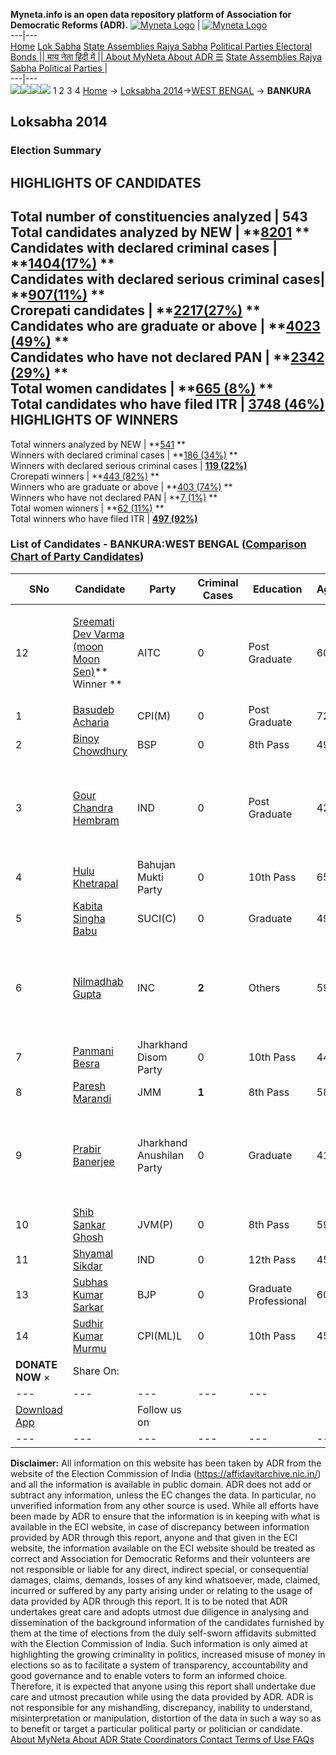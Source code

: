 **Myneta.info is an open data repository platform of Association for Democratic Reforms (ADR).**
[![Myneta Logo](https://www.myneta.info/lib/img/myneta-logo.png)](https://www.myneta.info/) | [![Myneta Logo](https://www.myneta.info/lib/img/adr-logo.png)](https://adrindia.org)  
---|---  
[Home](https://www.myneta.info/) [Lok Sabha](https://www.myneta.info/#ls "Lok Sabha") [ State Assemblies ](https://www.myneta.info/#sa "State Assemblies") [Rajya Sabha](https://www.myneta.info/#rs "Rajya Sabha") [Political Parties ](https://www.myneta.info/party "Political Parties") [ Electoral Bonds ](https://www.myneta.info/electoral_bonds "Electoral Bonds") [ || माय नेता हिंदी में || ](https://translate.google.co.in/translate?prev=hp&hl=en&js=y&u=www.myneta.info&sl=en&tl=hi&history_state0=) [ About MyNeta ](https://adrindia.org/content/about-myneta) [ About ADR ](https://adrindia.org/about-adr/who-we-are) [☰](javascript:void\(0\))
[ State Assemblies ](https://www.myneta.info/#sa "State Assemblies") [ Rajya Sabha ](https://www.myneta.info/#rs "Rajya Sabha") [ Political Parties ](https://www.myneta.info/party "Political Parties")
|   
---|---  
![](https://www.myneta.info/lib/img/banner/banner-1.png)![](https://www.myneta.info/lib/img/banner/banner-2.png)![](https://www.myneta.info/lib/img/banner/banner-3.png)![](https://www.myneta.info/lib/img/banner/banner-4.png)
1  2  3  4 
[Home](https://www.myneta.info/) → [Loksabha 2014](https://www.myneta.info/ls2014/)→[WEST BENGAL](https://www.myneta.info/ls2014/index.php?action=show_constituencies&state_id=25) → **BANKURA**
### 
## Loksabha 2014
###  Election Summary 
HIGHLIGHTS OF CANDIDATES  
---  
Total number of constituencies analyzed |  543   
Total candidates analyzed by NEW | **[8201](https://www.myneta.info/ls2014/index.php?action=summary&subAction=candidates_analyzed&sort=candidate#summary) **  
Candidates with declared criminal cases | **[1404(17%)](https://www.myneta.info/ls2014/index.php?action=summary&subAction=crime&sort=candidate#summary) **  
Candidates with declared serious criminal cases| **[907(11%)](https://www.myneta.info/ls2014/index.php?action=summary&subAction=serious_crime&sort=candidate#summary) **  
Crorepati candidates | **[2217(27%)](https://www.myneta.info/ls2014/index.php?action=summary&subAction=crorepati&sort=candidate#summary) **  
Candidates who are graduate or above | **[4023 (49%)](https://www.myneta.info/ls2014/index.php?action=summary&subAction=education&sort=candidate#summary) **  
Candidates who have not declared PAN | **[2342 (29%)](https://www.myneta.info/ls2014/index.php?action=summary&subAction=without_pan&sort=candidate#summary) **  
Total women candidates | **[665 (8%)](https://www.myneta.info/ls2014/index.php?action=summary&subAction=women_candidate&sort=candidate#summary) **  
Total candidates who have filed ITR | [**3748 (46%)**](https://www.myneta.info/ls2014/index.php?action=summary&subAction=filed_itr&sort=candidate#summary)  
HIGHLIGHTS OF WINNERS  
---  
Total winners analyzed by NEW | **[541](https://www.myneta.info/ls2014/index.php?action=summary&subAction=winner_analyzed&sort=candidate#summary) **  
Winners with declared criminal cases | **[186 (34%)](https://www.myneta.info/ls2014/index.php?action=summary&subAction=winner_crime&sort=candidate#summary) **  
Winners with declared serious criminal cases | **[119 (22%)](https://www.myneta.info/ls2014/index.php?action=summary&subAction=winner_serious_crime&sort=candidate#summary)**  
Crorepati winners | **[443 (82%)](https://www.myneta.info/ls2014/index.php?action=summary&subAction=winner_crorepati&sort=candidate#summary) **  
Winners who are graduate or above | **[403 (74%)](https://www.myneta.info/ls2014/index.php?action=summary&subAction=winner_education&sort=candidate#summary) **  
Winners who have not declared PAN | **[7 (1%)](https://www.myneta.info/ls2014/index.php?action=summary&subAction=winner_without_pan&sort=candidate#summary) **  
Total women winners | **[62 (11%)](https://www.myneta.info/ls2014/index.php?action=summary&subAction=winner_women&sort=candidate#summary) **  
Total winners who have filed ITR | [**497 (92%)**](https://www.myneta.info/ls2014/index.php?action=summary&subAction=winner_filed_itr&sort=candidate#summary)  
### List of Candidates - BANKURA:WEST BENGAL ([Comparison Chart of Party Candidates](https://www.myneta.info/ls2014/comparisonchart.php?constituency_id=369))
SNo | Candidate| Party| Criminal Cases| Education| Age| Total Assets| Liabilities  
---|---|---|---|---|---|---|---  
12  | [Sreemati Dev Varma (moon Moon Sen)](https://www.myneta.info/ls2014/candidate.php?candidate_id=8266)** Winner ** | AITC | 0 | Post Graduate| 60 | ![](https://myneta.info/image_v2.php?myneta_folder=ls2014&candidate_id=8266&col=ta) | ![](https://myneta.info/image_v2.php?myneta_folder=ls2014&candidate_id=8266&col=lia)  
1  | [Basudeb Acharia](https://www.myneta.info/ls2014/candidate.php?candidate_id=7965) | CPI(M) | 0 | Post Graduate| 72 | Rs 59,12,120 ~ 59 Lacs+ | Rs 0 ~   
2  | [Binoy Chowdhury](https://www.myneta.info/ls2014/candidate.php?candidate_id=8772) | BSP | 0 | 8th Pass| 49 | Rs 27,537 ~ 27 Thou+ | Rs 0 ~   
3  | [Gour Chandra Hembram](https://www.myneta.info/ls2014/candidate.php?candidate_id=8771) | IND | 0 | Post Graduate| 42 | ![](https://myneta.info/image_v2.php?myneta_folder=ls2014&candidate_id=8771&col=ta) | ![](https://myneta.info/image_v2.php?myneta_folder=ls2014&candidate_id=8771&col=lia)  
4  | [Hulu Khetrapal](https://www.myneta.info/ls2014/candidate.php?candidate_id=8559) | Bahujan Mukti Party | 0 | 10th Pass| 65 | Rs 5,07,000 ~ 5 Lacs+ | Rs 0 ~   
5  | [Kabita Singha Babu](https://www.myneta.info/ls2014/candidate.php?candidate_id=7966) | SUCI(C) | 0 | Graduate| 49 | Rs 5,01,200 ~ 5 Lacs+ | Rs 0 ~   
6  | [Nilmadhab Gupta](https://www.myneta.info/ls2014/candidate.php?candidate_id=8359) | INC | **2** | Others| 59 | ![](https://myneta.info/image_v2.php?myneta_folder=ls2014&candidate_id=8359&col=ta) | ![](https://myneta.info/image_v2.php?myneta_folder=ls2014&candidate_id=8359&col=lia)  
7  | [Panmani Besra](https://www.myneta.info/ls2014/candidate.php?candidate_id=8776) | Jharkhand Disom Party | 0 | 10th Pass| 44 | Rs 29,900 ~ 29 Thou+ | Rs 0 ~   
8  | [Paresh Marandi](https://www.myneta.info/ls2014/candidate.php?candidate_id=8773) | JMM | **1** | 8th Pass| 58 | Rs 10,00,500 ~ 10 Lacs+ | Rs 0 ~   
9  | [Prabir Banerjee](https://www.myneta.info/ls2014/candidate.php?candidate_id=8774) | Jharkhand Anushilan Party | 0 | Graduate| 41 | ![](https://myneta.info/image_v2.php?myneta_folder=ls2014&candidate_id=8774&col=ta) | ![](https://myneta.info/image_v2.php?myneta_folder=ls2014&candidate_id=8774&col=lia)  
10  | [Shib Sankar Ghosh](https://www.myneta.info/ls2014/candidate.php?candidate_id=8775) | JVM(P) | 0 | 8th Pass| 59 | Rs 2,19,203 ~ 2 Lacs+ | Rs 0 ~   
11  | [Shyamal Sikdar](https://www.myneta.info/ls2014/candidate.php?candidate_id=8770) | IND | 0 | 12th Pass| 45 | Rs 6,100 ~ 6 Thou+ | Rs 0 ~   
13  | [Subhas Kumar Sarkar](https://www.myneta.info/ls2014/candidate.php?candidate_id=8361) | BJP | 0 | Graduate Professional| 60 | Rs 1,40,63,337 ~ 1 Crore+ | Rs 47,53,108 ~ 47 Lacs+  
14  | [Sudhir Kumar Murmu](https://www.myneta.info/ls2014/candidate.php?candidate_id=8267) | CPI(ML)L | 0 | 10th Pass| 45 | Rs 3,46,000 ~ 3 Lacs+ | Rs 0 ~   
|  **DONATE NOW** × |  Share On:  | [](https://api.whatsapp.com/send?text=https%3A%2F%2Fmyneta.info%2Fpunjab2022%2Findex.php%3Faction%3Dshow_constituencies%26state_id%3D19) | [](https://www.facebook.com/sharer/sharer.php?u=https%3A%2F%2Fmyneta.info%2Fpunjab2022%2Findex.php%3Faction%3Dshow_constituencies%26state_id%3D19) | [](https://twitter.com/share?url=https%3A%2F%2Fmyneta.info%2Fpunjab2022%2Findex.php%3Faction%3Dshow_constituencies%26state_id%3D19)  
---|---|---|---|---  
| [ Download App ](https://play.google.com/store/apps/details?id=com.webrosoft.myneta1&pcampaignid=pcampaignidMKT-Other-global-all-co-prtnr-py-PartBadge-Mar2515-1) | [](https://play.google.com/store/apps/details?id=com.webrosoft.myneta1&pcampaignid=pcampaignidMKT-Other-global-all-co-prtnr-py-PartBadge-Mar2515-1) |  Follow us on  | [](https://www.facebook.com/adrindia.org/) | [](https://twitter.com/adrspeaks) | [](https://groups.google.com/g/national-election-watch?hl=en&pli=1) | [](https://www.instagram.com/adrspeaks/) | [](https://www.youtube.com/user/adrspeaks) | [](https://sharechat.com/profile/adrspeaks)  
---|---|---|---|---|---|---|---|---  
**Disclaimer:** All information on this website has been taken by ADR from the website of the Election Commission of India (https://affidavitarchive.nic.in/) and all the information is available in public domain. ADR does not add or subtract any information, unless the EC changes the data. In particular, no unverified information from any other source is used. While all efforts have been made by ADR to ensure that the information is in keeping with what is available in the ECI website, in case of discrepancy between information provided by ADR through this report, anyone and that given in the ECI website, the information available on the ECI website should be treated as correct and Association for Democratic Reforms and their volunteers are not responsible or liable for any direct, indirect special, or consequential damages, claims, demands, losses of any kind whatsoever, made, claimed, incurred or suffered by any party arising under or relating to the usage of data provided by ADR through this report. It is to be noted that ADR undertakes great care and adopts utmost due diligence in analysing and dissemination of the background information of the candidates furnished by them at the time of elections from the duly self-sworn affidavits submitted with the Election Commission of India. Such information is only aimed at highlighting the growing criminality in politics, increased misuse of money in elections so as to facilitate a system of transparency, accountability and good governance and to enable voters to form an informed choice. Therefore, it is expected that anyone using this report shall undertake due care and utmost precaution while using the data provided by ADR. ADR is not responsible for any mishandling, discrepancy, inability to understand, misinterpretation or manipulation, distortion of the data in such a way so as to benefit or target a particular political party or politician or candidate. 
[ About MyNeta ](https://adrindia.org/content/about-myneta) [ About ADR ](https://adrindia.org/about-adr/who-we-are) [ State Coordinators ](https://adrindia.org/about-adr/state-coordinators) [ Contact ](https://adrindia.org/contact-us) [ Terms of Use ](https://adrindia.org/content/adr-terms-use) [ FAQs ](https://adrindia.org/content/faqs)
